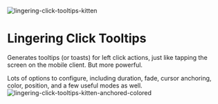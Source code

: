 ![lingering-click-tooltips-kitten](https://user-images.githubusercontent.com/29218387/126548503-06e08aa7-34ee-4c9c-b390-60943f5c019c.gif)
# Lingering Click Tooltips

Generates tooltips (or toasts) for left click actions, just like tapping the screen on the mobile client. But more powerful.

Lots of options to configure, including duration, fade, cursor anchoring, color, position, and a few useful modes as well.
![lingering-click-tooltips-kitten-anchored-colored](https://user-images.githubusercontent.com/29218387/126548552-23ad701c-9e00-455e-8b9a-8dfaf6ebd62b.gif)
